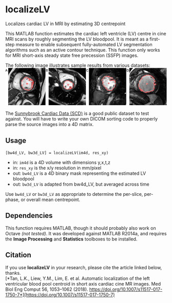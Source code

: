 # localizeLV
Localizes cardiac LV in MRI by estimating 3D centrepoint

This MATLAB function estimates the cardiac left ventricle (LV) centre in cine MRI scans by roughly segmenting the LV bloodpool. It is meant as a first-step measure to enable subsequent fully-automated LV segmentation algorithms such as an active contour technique. This function only works for MRI short-axis steady state free precession (SSFP) images.

The following image illustrates sample results from various datasets:
![Sample results from four datasets](sample-output.jpg)

The [Sunnybrook Cardiac Data (SCD)](http://www.cardiacatlas.org/studies/sunnybrook-cardiac-data/) is a good public dataset to test against. You will have to write your own DICOM sorting code to properly parse the source images into a 4D matrix.

## Usage
```
[bw4d_LV, bw3d_LV] = localizeLV(im4d, res_xy)
```
- in: `im4d` is a 4D volume with dimensions y,x,t,z
- in: `res_xy` is the x/y resolution in mm/pixel
- out: `bw4d_LV` is a 4D binary mask representing the estimated LV bloodpool
- out: `bw3d_LV` is adapted from bw4d_LV, but averaged across time

Use `bw4d_LV` or `bw3d_LV` as appropriate to determine the per-slice, per-phase, or overall mean centrepoint.

## Dependencies
This function requires MATLAB, though it should probably also work on Octave *(not tested)*. It was developed against MATLAB R2014a, and requires the **Image Processing** and **Statistics** toolboxes to be installed.

## Citation
If you use **localizeLV** in your research, please cite the article linked below, thanks. <br />
[*Tan, L.K., Liew, Y.M., Lim, E. et al. Automatic localization of the left ventricular blood pool centroid in short axis cardiac cine MR images. Med Biol Eng Comput 56, 1053–1062 (2018). https://doi.org/10.1007/s11517-017-1750-7*](https://doi.org/10.1007/s11517-017-1750-7)

